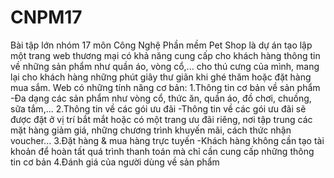 # CNPM17
Bài tập lớn nhóm 17 môn Công Nghệ Phần mềm
Pet Shop là dự án tạo lập một trang web thương mại có khả năng cung cấp cho khách hàng thông tin về những sản phẩm như quần áo, vòng cổ,... cho thú cưng của mình, mang lại cho khách hàng những phút giây thư giãn khi ghé thăm hoặc đặt hàng mua sắm.
Web có những tính năng cơ bản:
1.Thông tin cơ bản về sản phẩm
-Đa dạng các sản phẩm như vòng cổ, thức ăn, quần áo, đồ chơi, chuồng, sữa tắm,...
2.Thông tin về các gói ưu đãi
-Thông tin về các gói ưu đãi sẽ được đặt ở vị trí bắt mắt hoặc có một trang ưu đãi riêng, nơi tập trung các mặt hàng giảm giá, những chương trình khuyến mãi, cách thức nhận voucher...
3.Đặt hàng & mua hàng trực tuyến
-Khách hàng không cần tạo tài khoản để hoàn tất quá trình thanh toán mà chỉ cần cung cấp những thông tin cơ bản
4.Đánh giá của người dùng về sản phẩm


